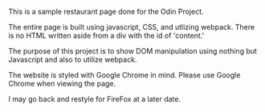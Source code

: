This is a sample restaurant page done for the Odin Project.

The entire page is built using javascript, CSS, and utlizing webpack. There is no HTML written aside from a div with the id of 'content.'

The purpose of this project is to show DOM manipulation using nothing but Javascript and also to utilize webpack.

The website is styled with Google Chrome in mind. Please use Google Chrome when viewing the page. 

I may go back and restyle for FireFox at a later date.